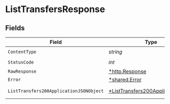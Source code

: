 # ListTransfersResponse


## Fields

| Field                                                                                          | Type                                                                                           | Required                                                                                       | Description                                                                                    |
| ---------------------------------------------------------------------------------------------- | ---------------------------------------------------------------------------------------------- | ---------------------------------------------------------------------------------------------- | ---------------------------------------------------------------------------------------------- |
| `ContentType`                                                                                  | *string*                                                                                       | :heavy_check_mark:                                                                             | N/A                                                                                            |
| `StatusCode`                                                                                   | *int*                                                                                          | :heavy_check_mark:                                                                             | N/A                                                                                            |
| `RawResponse`                                                                                  | [*http.Response](https://pkg.go.dev/net/http#Response)                                         | :heavy_minus_sign:                                                                             | N/A                                                                                            |
| `Error`                                                                                        | [*shared.Error](../../models/shared/error.md)                                                  | :heavy_minus_sign:                                                                             | Error                                                                                          |
| `ListTransfers200ApplicationJSONObject`                                                        | [*ListTransfers200ApplicationJSON](../../models/operations/listtransfers200applicationjson.md) | :heavy_minus_sign:                                                                             | Successful operation                                                                           |
